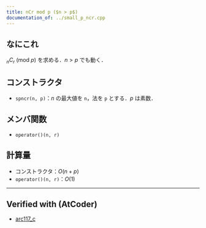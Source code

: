 ```yaml
---
title: nCr mod p ($n > p$)
documentation_of: ../small_p_ncr.cpp
---
```


## なにこれ
${}_nC_r\ (\mathrm{mod}\ p)$ を求める．$n > p$ でも動く．

## コンストラクタ
- `spncr(n, p)`：$n$ の最大値を `n`，法を `p` とする．$p$ は素数．

## メンバ関数
- `operator()(n, r)`

## 計算量
- コンストラクタ：$O(n+p)$
- `operator()(n, r)`：$O(1)$

---

## Verified with (AtCoder)
- [arc117_c](https://atcoder.jp/contests/arc117/submissions/21896178)
